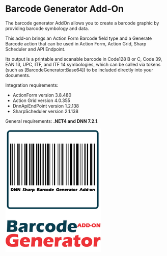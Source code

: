 # Barcode Generator Add-On

The barcode generator AddOn allows you to create a barcode graphic by providing barcode symbology and data.

This add-on brings an Action Form Barcode field type and a Generate Barcode action that can be used in Action Form, Action Grid, Sharp Scheduler and API Endpoint.

Its output is a printable and scanable barcode in Code128 B or C, Code 39, EAN 13, UPC, ITF, and ITF 14 symbologies, which can be called via tokens \(such as \[BarcodeGenerator:Base64\]\) to be included directly into your documents.

Integration requirements:

* ActionForm version 3.8.480 
* Action Grid version 4.0.355 
* DnnApiEndPoint version 1.2.138 
* SharpScheduler version 2.1.138                                      

General requirements: **.NET4 and DNN 7.2.1**.

![](/add-ons/barcode-generator/assets/Barcodegenerator_388x150t.png)

